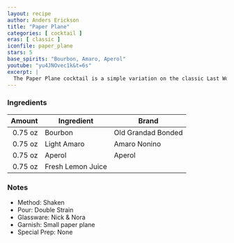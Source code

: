 ```yaml
---
layout: recipe
author: Anders Erickson
title: "Paper Plane"
categories: [ cocktail ]
eras: [ classic ]
iconfile: paper_plane
stars: 5
base_spirits: "Bourbon, Amaro, Aperol"
youtube: "yu4JNOvec1k&t=6s"
excerpt: |
  The Paper Plane cocktail is a simple variation on the classic Last Word. And it may be the best bourbon drink you may not have tried yet.
---
```


### Ingredients

|  Amount | Ingredient        | Brand              |
| ------: | ----------------- | ------------------ |
| 0.75 oz | Bourbon           | Old Grandad Bonded |
| 0.75 oz | Light Amaro       | Amaro Nonino       |
| 0.75 oz | Aperol            | Aperol             |
| 0.75 oz | Fresh Lemon Juice |

### Notes

- Method: Shaken
- Pour: Double Strain
- Glassware: Nick & Nora
- Garnish: Small paper plane
- Special Prep: None
